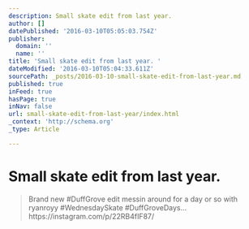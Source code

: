 ```yaml
---
description: Small skate edit from last year.
author: []
datePublished: '2016-03-10T05:05:03.754Z'
publisher:
  domain: ''
  name: ''
title: 'Small skate edit from last year. '
dateModified: '2016-03-10T05:04:33.611Z'
sourcePath: _posts/2016-03-10-small-skate-edit-from-last-year.md
published: true
inFeed: true
hasPage: true
inNav: false
url: small-skate-edit-from-last-year/index.html
_context: 'http://schema.org'
_type: Article

---
```

# Small skate edit from last year. 
> 
> Brand new &num;DuffGrove edit messin around for a day or so with ryanroyy &num;WednesdaySkate &num;DuffGroveDays&period;&period;&period; https&colon;&sol;&sol;instagram&period;com&sol;p&sol;22RB4fIF87&sol;